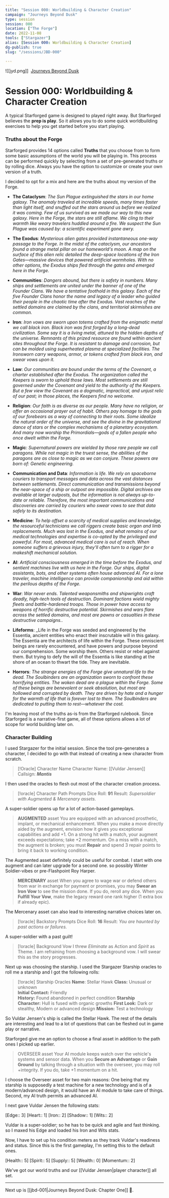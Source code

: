```yaml
---
title: "Session 000: Worldbuilding & Character Creation"
campaign: "Journeys Beyond Dusk"
type: session
session: 000
location: ["The Forge"]
date: 2022-11-08
tools: ["Stargazer"]
alias: [Session 000: Worldbuilding & Character Creation]
dg-publish: true
slug: "/sessions/JBD-000"

---
```

![[jyd.png]]
 [Journeys Beyond Dusk](app://obsidian.md/index)
 
#  Session 000: Worldbuilding & Character Creation

A typical Starforged game is designed to played right away. But Starforged believes the **prep is play**. So it allows you to do some quick worldbuilding exercises to help you get started before you start playing. 

### Truths about the Forge

Starforged provides 14 options called **Truths** that you choose from to form some basic assumptions of the world you will be playing in. This process can be performed quickly by selecting from a set of pre-generated truths or by rolling dice. Always you have the option to customize or create your own version of a truth.  

I decided to opt for a mix and here are the truths about my version of the Forge.

- **The Cataclysm**: *The Sun Plague extinguished the stars in our home galaxy. The anomaly traveled at incredible speeds, many times faster than light itself, and snuffed out the stars around us before we realized it was coming. Few of us survived as we made our way to this new galaxy. Here in the Forge, the stars are still aflame. We cling to their warmth like weary travelers huddled around a fire. We suspect the Sun Plague was caused by: a scientific experiment gone awry.*

- **The Exodus**: *Mysterious alien gates provided instantaneous one-way passage to the Forge. In the midst of the cataclysm, our ancestors found a strange metal pillar on our homeworld's moon. A map on the surface of this alien relic detailed the deep-space locations of the Iron Gates—massive devices that powered artificial wormholes. With no other options, the Exodus ships fled through the gates and emerged here in the Forge.*
    
- **Communities**: *Dangers abound, but there is safety in numbers. Many ships and settlements are united under the banner of one of the Founder Clans. We have a tentative foothold in this galaxy. Each of the five Founder Clans honor the name and legacy of a leader who guided their people in the chaotic time after the Exodus. Vast reaches of the settled domains are claimed by the clans, and territorial skirmishes are common.*
    
-  **Iron**: *Iron vows are sworn upon totems crafted from the enigmatic metal we call black iron. Black iron was first forged by a long-dead civilization. Some say it is a living metal, attuned to the hidden depths of the universe. Remnants of this prized resource are found within ancient sites throughout the Forge. It is resistant to damage and corrosion, but can be molded using superheated plasma at specialized facilities. The Ironsworn carry weapons, armor, or tokens crafted from black iron, and swear vows upon it.*
    
- **Law**: _Our communities are bound under the terms of the Covenant, a charter established after the Exodus. The organization called the Keepers is sworn to uphold those laws. Most settlements are still governed under the Covenant and yield to the authority of the Keepers. But a few view the Covenant as a dogmatic, impractical, and unjust relic of our past; in those places, the Keepers find no welcome._
    
- **Religion**: _Our faith is as diverse as our people. Many have no religion, or offer an occasional prayer out of habit. Others pay homage to the gods of our forebears as a way of connecting to their roots. Some idealize the natural order of the universe, and see the divine in the gravitational dance of stars or the complex mechanisms of a planetary ecosystem. And many now worship the Primordials—gods of a fallen people who once dwelt within the Forge._
    
- **Magic**: _Supernatural powers are wielded by those rare people we call paragons. While not magic in the truest sense, the abilities of the paragons are as close to magic as we can conjure. These powers are born of: Genetic engineering._
    
- **Communication and Data**: _Information is life. We rely on spaceborne couriers to transport messages and data across the vast distances between settlements. Direct communication and transmissions beyond the near-space of a ship or outpost are impossible. Digital archives are available at larger outposts, but the information is not always up-to-date or reliable. Therefore, the most important communications and discoveries are carried by couriers who swear vows to see that data safely to its destination._
    
- **Medicine**: _To help offset a scarcity of medical supplies and knowledge, the resourceful technicians we call riggers create basic organ and limb replacements. Much was lost in the Exodus, and what remains of our medical technologies and expertise is co-opted by the privileged and powerful. For most, advanced medical care is out of reach. When someone suffers a grievous injury, they'll often turn to a rigger for a makeshift mechanical solution._
    
- **AI**: _Artificial consciousness emerged in the time before the Exodus, and sentient machines live with us here in the Forge. Our ships, digital assistants, bots, and other systems often house advanced AI. For a lone traveler, machine intelligence can provide companionship and aid within the perilous depths of the Forge._
    
- **War**: _War never ends. Talented weaponsmiths and shipwrights craft deadly, high-tech tools of destruction. Dominant factions wield mighty fleets and battle-hardened troops. Those in power have access to weapons of horrific destructive potential. Skirmishes and wars flare across the settled domains, and most are pawns or casualties in these destructive campaigns.._
    
- **Lifeforms**: _Life in the Forge was seeded and engineered by the Essentia, ancient entities who enact their inscrutable will in this galaxy. The Essentia are the architects of life within the Forge. These omniscient beings are rarely encountered, and have powers and purpose beyond our comprehension. Some worship them. Others resist or rebel against them. But trying to defy the will of the Essentia is like standing at the shore of an ocean to thwart the tide. They are inevitable.

- **Horrors**: _The strange energies of the Forge give unnatural life to the dead. The Soulbinders are an organization sworn to confront these horrifying entities. The woken dead are a plague within the Forge. Some of these beings are benevolent or seek absolution, but most are hollowed and corrupted by death. They are driven by hate and a hunger for the warmth of life that is forever lost to them. The Soulbinders are dedicated to putting them to rest—whatever the cost._

I'm leaving most of the truths as-is from the Starforged rulebook. Since Starforged is a narrative-first game, all of these options allows a lot of scope for world building later on.

### Character Building

I used Stargazer for the initial session. Since the tool pre-generates a character, I decided to go with that instead of creating a new character from scratch.


> [!Oracle] Character Name
> Character Name: [[Vuldar Jensen]]
> Callsign: ***Mantis***


I then used the oracles to flesh out most of the character creation process.


>[!oracle] Character Path Prompts
> Dice Roll: **91** 
> Result:  *Supersoldier with Augmented & Mercenary assets.*

A super-soldier opens up for a lot of action-based gameplays. 

> **AUGMENTED** asset
> You are equipped with an advanced prosthetic, implant, or mechanical enhancement. When you make a move directly aided by the augment, envision how it gives you exceptional capabilities and add +1. On a strong hit with a match, your augment exceeds expectations; take +2 momentum. On a miss with a match, the augment is broken; you must **Repair** and spend 3 repair points to bring it back to working condition.
 
The Augmented asset definitely could be useful for combat. I start with one augment and can later upgrade for a second one. so possibly Winter Soldier-vibes or pre-Flashpoint Roy Harper.

> **MERCENARY** asset
> When you agree to wage war or defend others from war in exchange for payment or promises, you may **Swear an Iron Vow** to see the mission done. If you do, reroll any dice. When you **Fulfill Your Vow**, make the legacy reward one rank higher (1 extra box if already epic).

The Mercenary asset can also lead to interesting narrative choices later on.


>[!oracle] Backstory Prompts
>Dice Roll: **16** 
> Result: *You are haunted by past actions or failures.*

A super-soldier with a past guilt!

>[!oracle] Background Vow
> I threw *Eliminate* as Action and *Spirit* as Theme. I am refraining from choosing a background vow. I will swear this as the story progresses.


Next up was choosing the starship. I used the Stargazer Starship oracles to roll me a starship and I got the following rolls:


>[!oracle] Starship Oracles
>**Name**: Stellar Hawk
>**Class:** Unusual or unknown  
**Initial Contact:** Friendly  
**History:** Found abandoned in perfect condition
**Starship Character:** Hull is fused with organic growths
**First Look:** Dark or stealthy, Modern or advanced design 
**Mission:** Test a technology

So Vuldar Jensen's ship is called the Stellar Hawk. The rest of the details are interesting and lead to a lot of questions that can be fleshed out in game play or narrative.

Starforged give me an option to choose a final asset in addition to the path ones I picked up earlier. 

> OVERSEER asset
> Your AI module keeps watch over the vehicle's systems and sensor data. When you **Secure an Advantage** or **Gain Ground** by talking through a situation with the overseer, you may roll +integrity. If you do, take +1 momentum on a hit.

I choose the Overseer asset for two main reasons: One being that my starship is supposedly a test machine for a new technology and is of a modern/advanced design, it would have an AI module to take care of things. Second, my AI truth permits an advanced AI.

I next gave Vuldar Jensen the following stats:

[Edge:: 3]
[Heart:: 1]
[Iron:: 2]
[Shadow:: 1]
[Wits:: 2]

Vuldar is a super-soldier; so he has to be quick and agile and fast thinking. so I maxed his Edge and loaded his Iron and Wits stats. 

Now, I have to set up his condition meters as they track Vuldar's readiness and status. Since this is the first gameplay, I'm setting this to the default ones.

[Health:: 5]
[Spirit:: 5]
[Supply:: 5]
[Wealth:: 0]
[Momentum:: 2]

We've got our world truths and our [[Vuldar Jensen|player character]] all set.

---

Next up is [[jbd-001|Journeys Beyond Dusk: Chapter One]] 🚀.